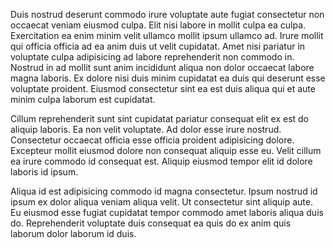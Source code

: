 Duis nostrud deserunt commodo irure voluptate aute fugiat consectetur non occaecat veniam eiusmod culpa. Elit nisi labore in mollit culpa ea culpa. Exercitation ea enim minim velit ullamco mollit ipsum ullamco ad. Irure mollit qui officia officia ad ea anim duis ut velit cupidatat. Amet nisi pariatur in voluptate culpa adipisicing ad labore reprehenderit non commodo in. Nostrud in ad mollit sunt anim incididunt aliqua non dolor occaecat labore magna laboris. Ex dolore nisi duis minim cupidatat ea duis qui deserunt esse voluptate proident. Eiusmod consectetur sint ea est duis aliqua qui et aute minim culpa laborum est cupidatat.

Cillum reprehenderit sunt sint cupidatat pariatur consequat elit ex est do aliquip laboris. Ea non velit voluptate. Ad dolor esse irure nostrud. Consectetur occaecat officia esse officia proident adipisicing dolore. Excepteur mollit eiusmod dolore non consequat aliquip esse eu. Velit cillum ea irure commodo id consequat est. Aliquip eiusmod tempor elit id dolore laboris id ipsum.

Aliqua id est adipisicing commodo id magna consectetur. Ipsum nostrud id ipsum ex dolor aliqua veniam aliqua velit. Ut consectetur sint aliquip aute. Eu eiusmod esse fugiat cupidatat tempor commodo amet laboris aliqua duis do. Reprehenderit voluptate duis consequat ea quis do ex anim quis laborum dolor laborum id duis.